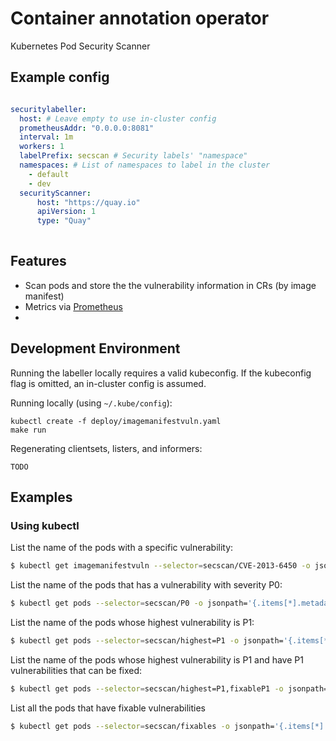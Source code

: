 # Container annotation operator
Kubernetes Pod Security Scanner

## Example config

```yaml

securitylabeller:
  host: # Leave empty to use in-cluster config
  prometheusAddr: "0.0.0.0:8081"
  interval: 1m
  workers: 1
  labelPrefix: secscan # Security labels' "namespace"
  namespaces: # List of namespaces to label in the cluster
    - default
    - dev
  securityScanner:
      host: "https://quay.io"
      apiVersion: 1
      type: "Quay"
    
```

## Features

- Scan pods and store the the vulnerability information in CRs (by image manifest)
- Metrics via [Prometheus](https://prometheus.io)
- 

## Development Environment
Running the labeller locally requires a valid kubeconfig.
If the kubeconfig flag is omitted, an in-cluster config is assumed.

Running locally (using `~/.kube/config`):
```
kubectl create -f deploy/imagemanifestvuln.yaml
make run
```

Regenerating clientsets, listers, and informers:
```
TODO
```

## Examples

### Using kubectl

List the name of the pods with a specific vulnerability:

```sh
$ kubectl get imagemanifestvuln --selector=secscan/CVE-2013-6450 -o jsonpath='{.items[*].metadata.name}'
```

List the name of the pods that has a vulnerability with severity P0:

```sh
$ kubectl get pods --selector=secscan/P0 -o jsonpath='{.items[*].metadata.name}'
```

List the name of the pods whose highest vulnerability is P1:

```sh
$ kubectl get pods --selector=secscan/highest=P1 -o jsonpath='{.items[*].metadata.name}'
```

List the name of the pods whose highest vulnerability is P1 and have P1 vulnerabilities that can be fixed:

```sh
$ kubectl get pods --selector=secscan/highest=P1,fixableP1 -o jsonpath='{.items[*].metadata.name}'
```

List all the pods that have fixable vulnerabilities

```sh
$ kubectl get pods --selector=secscan/fixables -o jsonpath='{.items[*].metadata.name}'
```
